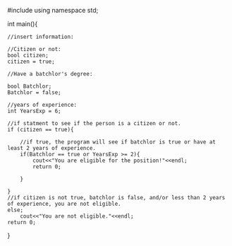 #include <iostream>
using namespace std;

int main(){
    
    //insert information:
    
    //Citizen or not:
    bool citizen;
    citizen = true;
    
    //Have a batchlor's degree:
    
    bool Batchlor;
    Batchlor = false;
    
    //years of experience:
    int YearsExp = 6;
    
    //if statment to see if the person is a citizen or not.
    if (citizen == true){
        
        //if true, the program will see if batchlor is true or have at least 2 years of experience.
        if(Batchlor == true or YearsExp >= 2){
            cout<<"You are eligible for the position!"<<endl;
            return 0;
            
        }
        
    }
    //if citizen is not true, batchlor is false, and/or less than 2 years of experience, you are not eligible.
    else;
        cout<<"You are not eligible."<<endl;
    return 0;
}

